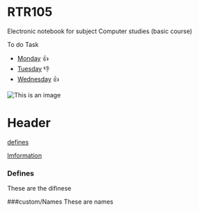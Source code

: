 # RTR105
Electronic notebook for subject Computer studies (basic course)

To do Task
- [Monday](https://go.mail.ru/search_images?fr=main&frm=main&gp=811041&q=run#urlhash=8246152388864855998) :+1:
- [Tuesday](https://go.mail.ru/search_images?fr=main&frm=main&gp=811041&q=shopping#urlhash=2896293577420479268) :-1:
- [Wednesday](https://go.mail.ru/search_images?fr=main&frm=main&gp=811041&q=work#urlhash=1844442607936858700) :+1:

![This is an image](https://myoctocat.com/assets/images/base-octocat.svg)
# Header
[defines](#defines)

[Imformation](#information)




### Defines
These are the difinese 

###<a name='costom-name'></a>custom/Names
  These are names
